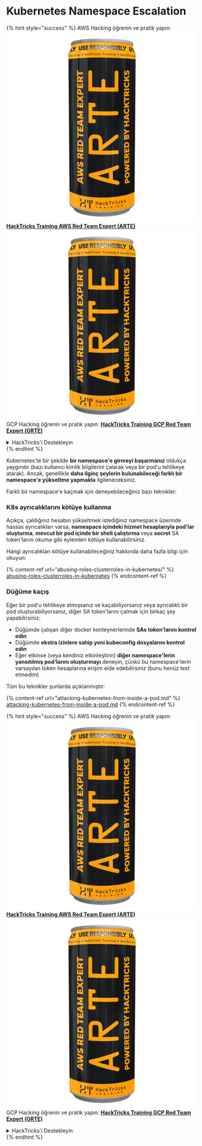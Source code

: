 # Kubernetes Namespace Escalation

{% hint style="success" %}
AWS Hacking öğrenin ve pratik yapın:<img src="../../.gitbook/assets/image (1) (1) (1).png" alt="" data-size="line">[**HackTricks Training AWS Red Team Expert (ARTE)**](https://training.hacktricks.xyz/courses/arte)<img src="../../.gitbook/assets/image (1) (1) (1).png" alt="" data-size="line">\
GCP Hacking öğrenin ve pratik yapın: <img src="../../.gitbook/assets/image (2).png" alt="" data-size="line">[**HackTricks Training GCP Red Team Expert (GRTE)**<img src="../../.gitbook/assets/image (2).png" alt="" data-size="line">](https://training.hacktricks.xyz/courses/grte)

<details>

<summary>HackTricks'i Destekleyin</summary>

* [**abonelik planlarını**](https://github.com/sponsors/carlospolop) kontrol edin!
* **💬 [**Discord grubuna**](https://discord.gg/hRep4RUj7f) veya [**telegram grubuna**](https://t.me/peass) katılın ya da **Twitter'da** 🐦 [**@hacktricks\_live**](https://twitter.com/hacktricks_live)**'i takip edin.**
* **Hacking ipuçlarını paylaşmak için** [**HackTricks**](https://github.com/carlospolop/hacktricks) ve [**HackTricks Cloud**](https://github.com/carlospolop/hacktricks-cloud) github reposuna PR gönderin.

</details>
{% endhint %}

Kubernetes'te bir şekilde **bir namespace'e girmeyi başarmanız** oldukça yaygındır (bazı kullanıcı kimlik bilgilerini çalarak veya bir pod'u tehlikeye atarak). Ancak, genellikle **daha ilginç şeylerin bulunabileceği farklı bir namespace'e yükseltme yapmakla** ilgileneceksiniz.

Farklı bir namespace'e kaçmak için deneyebileceğiniz bazı teknikler:

### K8s ayrıcalıklarını kötüye kullanma

Açıkça, çaldığınız hesabın yükseltmek istediğiniz namespace üzerinde hassas ayrıcalıkları varsa, **namespace içindeki hizmet hesaplarıyla pod'lar oluşturma**, **mevcut bir pod içinde bir shell çalıştırma** veya **secret** SA token'larını okuma gibi eylemleri kötüye kullanabilirsiniz.

Hangi ayrıcalıkları kötüye kullanabileceğiniz hakkında daha fazla bilgi için okuyun:

{% content-ref url="abusing-roles-clusterroles-in-kubernetes/" %}
[abusing-roles-clusterroles-in-kubernetes](abusing-roles-clusterroles-in-kubernetes/)
{% endcontent-ref %}

### Düğüme kaçış

Eğer bir pod'u tehlikeye atmışsanız ve kaçabiliyorsanız veya ayrıcalıklı bir pod oluşturabiliyorsanız, diğer SA token'larını çalmak için birkaç şey yapabilirsiniz:

* Düğümde çalışan diğer docker konteynerlerinde **SAs token'larını kontrol edin**
* Düğümde **ekstra izinlere sahip yeni kubeconfig dosyalarını kontrol edin**
* Eğer etkinse (veya kendiniz etkinleştirin) **diğer namespace'lerin yansıtılmış pod'larını oluşturmayı** deneyin, çünkü bu namespace'lerin varsayılan token hesaplarına erişim elde edebilirsiniz (bunu henüz test etmedim)

Tüm bu teknikler şunlarda açıklanmıştır:

{% content-ref url="attacking-kubernetes-from-inside-a-pod.md" %}
[attacking-kubernetes-from-inside-a-pod.md](attacking-kubernetes-from-inside-a-pod.md)
{% endcontent-ref %}

{% hint style="success" %}
AWS Hacking öğrenin ve pratik yapın:<img src="../../.gitbook/assets/image (1) (1) (1).png" alt="" data-size="line">[**HackTricks Training AWS Red Team Expert (ARTE)**](https://training.hacktricks.xyz/courses/arte)<img src="../../.gitbook/assets/image (1) (1) (1).png" alt="" data-size="line">\
GCP Hacking öğrenin ve pratik yapın: <img src="../../.gitbook/assets/image (2).png" alt="" data-size="line">[**HackTricks Training GCP Red Team Expert (GRTE)**<img src="../../.gitbook/assets/image (2).png" alt="" data-size="line">](https://training.hacktricks.xyz/courses/grte)

<details>

<summary>HackTricks'i Destekleyin</summary>

* [**abonelik planlarını**](https://github.com/sponsors/carlospolop) kontrol edin!
* **💬 [**Discord grubuna**](https://discord.gg/hRep4RUj7f) veya [**telegram grubuna**](https://t.me/peass) katılın ya da **Twitter'da** 🐦 [**@hacktricks\_live**](https://twitter.com/hacktricks_live)**'i takip edin.**
* **Hacking ipuçlarını paylaşmak için** [**HackTricks**](https://github.com/carlospolop/hacktricks) ve [**HackTricks Cloud**](https://github.com/carlospolop/hacktricks-cloud) github reposuna PR gönderin.

</details>
{% endhint %}
